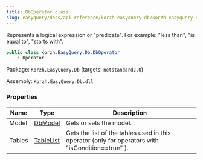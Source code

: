 ```yaml
---
title: DbOperator class
slug: easyquery/docs/api-reference/korzh-easyquery-db/korzh-easyquery-db-namespace/dboperator-class
---
```



Represents a logical expression or "predicate". For example: "less than", "is equal to", "starts with".
```csharp
public class Korzh.EasyQuery.Db.DbOperator
    : Operator

```
Package: `Korzh.EasyQuery.Db` (targets: `netstandard2.0`)

Assembly: `Korzh.EasyQuery.Db.dll`

### Properties

| Name | Type | Description | 
| --- | --- | --- | 
| Model | [DbModel](/api-reference/korzh-easyquery-db/korzh-easyquery-db-namespace/dbmodel-class) | Gets or sets the model. | 
| Tables | [TableList](/api-reference/korzh-easyquery-db/korzh-easyquery-db-namespace/tablelist-class) | Gets the list of the tables used in this operator (only for operators with "isCondition==true" ). |